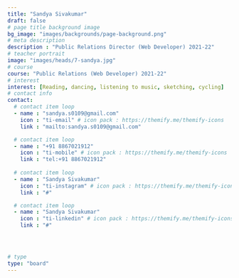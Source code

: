 ```yaml
---
title: "Sandya Sivakumar"
draft: false
# page title background image
bg_image: "images/backgrounds/page-background.png"
# meta description
description : "Public Relations Director (Web Developer) 2021-22"
# teacher portrait
image: "images/heads/7-sandya.jpg"
# course
course: "Public Relations (Web Developer) 2021-22"
# interest
interest: [Reading, dancing, listening to music, sketching, cycling]
# contact info
contact:
  # contact item loop
  - name : "sandya.s0109@gmail.com"
    icon : "ti-email" # icon pack : https://themify.me/themify-icons
    link : "mailto:sandya.s0109@gmail.com"

  # contact item loop
  - name : "+91 8867021912"
    icon : "ti-mobile" # icon pack : https://themify.me/themify-icons
    link : "tel:+91 8867021912"
  
  # contact item loop
  - name : "Sandya Sivakumar"
    icon : "ti-instagram" # icon pack : https://themify.me/themify-icons
    link : "#"

  # contact item loop
  - name : "Sandya Sivakumar"
    icon : "ti-linkedin" # icon pack : https://themify.me/themify-icons
    link : "#"




# type
type: "board"
---
```

